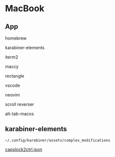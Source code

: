 # MacBook

## App

homebrew

karabiner-elements

iterm2

maccy

rectangle

vscode

neovim

scroll reverser

alt-tab-macos

## karabiner-elements

`~/.config/karabiner/assets/complex_modifications`

[capslock2ctrl.json](./capslock2ctrl.json)

